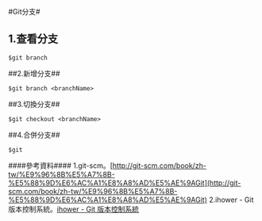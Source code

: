 #Git分支#
<br>
## 1.查看分支 ##

`````
$git branch

`````
##2.新增分支##

`````
$git branch <branchName>

`````
##3.切換分支##

`````
$git checkout <branchName>

`````
##4.合併分支##

`````
$git 

`````

####參考資料####
1.git-scm。[http://git-scm.com/book/zh-tw/%E9%96%8B%E5%A7%8B-%E5%88%9D%E6%AC%A1%E8%A8%AD%E5%AE%9AGit](http://git-scm.com/book/zh-tw/%E9%96%8B%E5%A7%8B-%E5%88%9D%E6%AC%A1%E8%A8%AD%E5%AE%9AGit)
2.ihower - Git 版本控制系統。[ihower - Git 版本控制系統](http://ihower.tw/git/intro.html)


